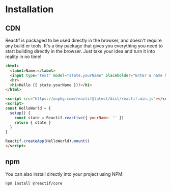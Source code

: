 # Installation

## CDN

Reactif is packaged to be used directly in the browser, and doesn't require any build or tools. It's a tiny package that gives you everything you need to start building directly in the browser. Just take your idea and turn it into reality in no time!

```html
<html>
  <label>Name:</label>
  <input type="text" model="state.yourName" placeholder="Enter a name here">
  <hr>
  <h1>Hello {{ state.yourName }}!</h1>
</html>

<script src="https://unpkg.com/reactif@latest/dist/reactif.min.js"></script>
<script>
const HelloWorld = {
  setup() {
    const state = Reactif.reactive({ yourName: '' })
    return { state }
  }
}

Reactif.createApp(HelloWorld).mount()
</script>
```

## npm

You can also install directly into your project using NPM:

```shell
npm install @reactif/core
```